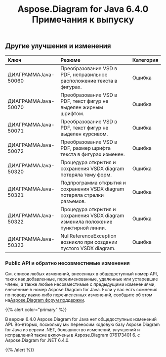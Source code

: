 ﻿---
title: Aspose.Diagram for Java 6.4.0 Примечания к выпуску
type: docs
weight: 80
url: /ru/java/aspose-diagram-for-java-6-4-0-release-notes/
---
## **Другие улучшения и изменения**

|**Ключ** |**Резюме** |**Категория** |
|:- |:- |:- |
| ДИАГРАММАJava-50060| Преобразование VSD в PDF, неправильное расположение текста в фигурах.| Ошибка|
| ДИАГРАММАJava-50070| Преобразование VSD в PDF, текст фигур не выделен жирным шрифтом.| Ошибка|
| ДИАГРАММАJava-50071| Преобразование VSD в PDF, текст фигур не выделен курсивом.| Ошибка|
| ДИАГРАММАJava-50072| Преобразование VSD в PDF, размер шрифта текста в фигурах изменен.| Ошибка|
| ДИАГРАММАJava-50320| Процедура открытия и сохранения VSDX diagram потеряла тему форм.| Ошибка|
| ДИАГРАММАJava-50321| Подпрограмма открытия и сохранения VSDX diagram потеряла стрелки разъемов.| Ошибка|
| ДИАГРАММАJava-50322|Процедура открытия и сохранения VSDX diagram изменила положение пунктирной линии.| Ошибка|
| ДИАГРАММАJava-50323| NullReferenceException возникло при создании пустого VSDX diagram.| Ошибка|
### **Public API и обратно несовместимые изменения**
См. список любых изменений, внесенных в общедоступный номер API, таких как добавленные, переименованные, удаленные или устаревшие члены, а также любые несовместимые с предыдущими изменениями, внесенные в номер Aspose.Diagram for Java. Если у вас есть сомнения по поводу каких-либо перечисленных изменений, сообщите об этом на[Aspose.Diagram форум поддержки](https://forum.aspose.com/c/diagram/17).

{{% alert color="primary" %}} 

В версии 6.4.0 Aspose.Diagram for Java нет общедоступных изменений API. Во-вторых, поскольку мы переносим кодовую базу Aspose.Diagram for Java из версии .NET, большинство изменений, улучшений и исправлений также включены в Aspose.Diagram 076173401 6. с Aspose.Diagram for .NET 6.4.0.

{{% /alert %}}
